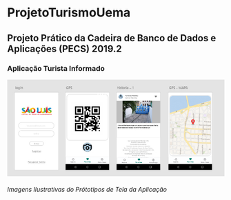 # ProjetoTurismoUema

## Projeto Prático da Cadeira de Banco de Dados e Aplicações (PECS) 2019.2
### Aplicação Turista Informado




![imagem da tela](https://github.com/jhonnyrobert/ProjetoTurismoUema/blob/master/Prototiopo.jpg)
###### Imagens Ilustrativas do Prótotipos de Tela da Aplicação
